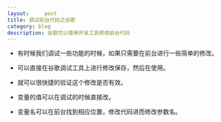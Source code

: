 ```yaml
---
layout:     post
title: 调试前台代码之谷歌    
category: blog
description: 谷歌可以使用开发工具修改前台代码
---
```

- 有时候我们调试一些功能的时候，如果只需要在前台进行一些简单的修改。
 
- 可以直接在谷歌调试工具上进行修改保存，然后在使用。
 
- 就可以很快捷的验证这个修改是否有效。

- 变量的值可以在调试的时候直接改。

- 变量名可以在前台找到相应位置，修改代码进而修改参数名。
